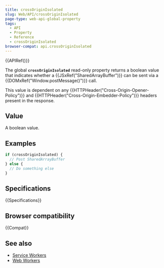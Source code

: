 ```yaml
---
title: crossOriginIsolated
slug: Web/API/crossOriginIsolated
page-type: web-api-global-property
tags:
  - API
  - Property
  - Reference
  - crossOriginIsolated
browser-compat: api.crossOriginIsolated
---
```

{{APIRef()}}

The global **`crossOriginIsolated`** read-only property returns a boolean value that
indicates whether a {{JSxRef("SharedArrayBuffer")}} can be sent via a
{{DOMxRef("Window.postMessage()")}} call.

This value is dependent on any {{HTTPHeader("Cross-Origin-Opener-Policy")}} and
{{HTTPHeader("Cross-Origin-Embedder-Policy")}} headers present in the response.

## Value

A boolean value.

## Examples

```js
if (crossOriginIsolated) {
  // Post SharedArrayBuffer
} else {
  // Do something else
}
```

## Specifications

{{Specifications}}

## Browser compatibility

{{Compat}}

## See also

- [Service Workers](/en-US/docs/Web/API/Service_Worker_API)
- [Web Workers](/en-US/docs/Web/API/Web_Workers_API)

